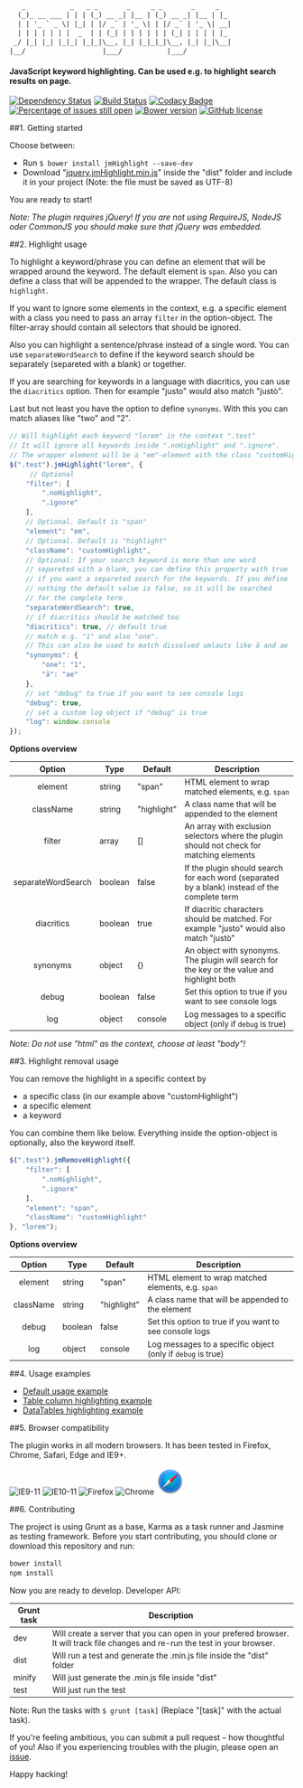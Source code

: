 ```
   _           _   _ _       _     _ _       _     _   
  (_)_ __ ___ | | | (_) __ _| |__ | (_) __ _| |__ | |_ 
  | | '_ ` _ \| |_| | |/ _` | '_ \| | |/ _` | '_ \| __|
  | | | | | | |  _  | | (_| | | | | | | (_| | | | | |_ 
 _/ |_| |_| |_|_| |_|_|\__, |_| |_|_|_|\__, |_| |_|\__|
|__/                   |___/           |___/           
```

#### JavaScript keyword highlighting. Can be used e.g. to highlight search results on page.

[![Dependency Status](https://www.versioneye.com/user/projects/55893384306662001e0000e8/badge.svg?style=flat)](https://www.versioneye.com/user/projects/55893384306662001e0000e8)
[![Build Status](https://travis-ci.org/julmot/jmHighlight.svg?branch=master)](https://travis-ci.org/julmot/jmHighlight)
[![Codacy Badge](https://api.codacy.com/project/badge/grade/27a3ed45370f41e89b02073b214c18a7)](https://www.codacy.com/app/julmot/jmHighlight)
[![Percentage of issues still open](http://isitmaintained.com/badge/open/julmot/jmHighlight.svg)](http://isitmaintained.com/project/julmot/jmHighlight "Percentage of issues still open")
[![Bower version](https://badge.fury.io/bo/jmHighlight.svg)](https://badge.fury.io/bo/jmHighlight)
[![GitHub license](https://img.shields.io/badge/license-MIT-blue.svg)](https://raw.githubusercontent.com/julmot/jmHighlight/master/LICENSE)

##1. Getting started

Choose between:
- Run `$ bower install jmHighlight --save-dev`
- Download "[jquery.jmHighlight.min.js](https://github.com/julmot/jmHighlight/blob/master/dist/jquery.jmHighlight.min.js)" inside the "dist" folder and include it in your project (Note: the file must be saved as UTF-8)

You are ready to start!

*Note: The plugin requires jQuery! If you are not using RequireJS, NodeJS oder CommonJS you should make sure that jQuery was embedded.*

##2. Highlight usage

To highlight a keyword/phrase you can define an element that will be wrapped around the
keyword. The default element is `span`. Also you can define a class that will be appended
to the wrapper. The default class is `highlight`. 

If you want to ignore some elements in the context, e.g. a specific element with a class you need to
pass an array `filter` in the option-object. The filter-array should contain all selectors that should be ignored.

Also you can highlight a sentence/phrase instead of a single word. You can use `separateWordSearch`
to define if the keyword search should be separately (separeted with a blank) or together.

If you are searching for keywords in a language with diacritics, you can
use the `diacritics` option. Then for example "justo" would also match "justò".

Last but not least you have the option to define `synonyms`. With this you can match
aliases like "two" and "2".

```javascript
// Will highlight each keyword "lorem" in the context ".test"
// It will ignore all keywords inside ".noHighlight" and ".ignore".
// The wrapper element will be a "em"-element with the class "customHighlight"
$(".test").jmHighlight("lorem", {
     // Optional
    "filter": [
        ".noHighlight",
        ".ignore"
    ],
    // Optional. Default is "span"
    "element": "em",
    // Optional. Default is "highlight"
    "className": "customHighlight",
    // Optional: If your search keyword is more than one word
    // separeted with a blank, you can define this property with true
    // if you want a separeted search for the keywords. If you define
    // nothing the default value is false, so it will be searched
    // for the complete term
    "separateWordSearch": true,
    // if diacritics should be matched too
    "diacritics": true, // default true
    // match e.g. "1" and also "one".
    // This can also be used to match dissolved umlauts like ä and ae
    "synonyms": {
        "one": "1",
        "ä": "ae"
    },
    // set "debug" to true if you want to see console logs
    "debug": true,
    // set a custom log object if "debug" is true
    "log": window.console
});
```

**Options overview**

|       Option       | Type    | Default     | Description                                                                                   |
|:------------------:|---------|-------------|-----------------------------------------------------------------------------------------------|
|       element      | string  | "span"      | HTML element to wrap matched elements, e.g. `span`                                            |
|      className     | string  | "highlight" | A class name that will be appended to the element                                             |
|       filter       | array   | []          | An array with exclusion selectors where the plugin should not check for matching elements     |
| separateWordSearch | boolean | false       | If the plugin should search for each word (separated by a blank) instead of the complete term |
|     diacritics     | boolean | true        | If diacritic characters should be matched. For example "justo" would also match "justò"       |
| synonyms           | object  | {}          | An object with synonyms. The plugin will search for the key or the value and highlight both   |
|        debug       | boolean | false       | Set this option to true if you want to see console logs                                       |
|         log        | object  | console     | Log messages to a specific object (only if  `debug` is true)                                  |

_Note: Do not use "html" as the context, choose at least "body"!_

##3. Highlight removal usage

You can remove the highlight in a specific context by
 - a specific class (in our example above "customHighlight")
 - a specific element
 - a keyword
 
You can combine them like below. Everything inside the option-object is optionally, also the keyword itself.

```javascript
$(".test").jmRemoveHighlight({
    "filter": [
        ".noHighlight",
        ".ignore"
    ],
    "element": "span",
    "className": "customHighlight"
}, "lorem");
```

**Options overview**

|   Option  | Type    | Default     | Description                                                  |
|:---------:|---------|-------------|--------------------------------------------------------------|
|  element  | string  | "span"      | HTML element to wrap matched elements, e.g. `span`           |
| className | string  | "highlight" | A class name that will be appended to the element            |
|   debug   | boolean | false       | Set this option to true if you want to see console logs      |
|    log    | object  | console     | Log messages to a specific object (only if  `debug` is true) |

##4. Usage examples
 - [Default usage example](https://jsfiddle.net/julmot/vpav6tL1/)
 - [Table column highlighting example](https://jsfiddle.net/julmot/1at87fnu/)
 - [DataTables highlighting example](https://jsfiddle.net/julmot/buh9h2r8/)

##5. Browser compatibility

The plugin works in all modern browsers.
It has been tested in Firefox, Chrome, Safari, Edge and IE9+.

![IE9-11](https://raw.githubusercontent.com/alrra/browser-logos/master/internet-explorer/internet-explorer_48x48.png)
![IE10-11](https://raw.githubusercontent.com/alrra/browser-logos/master/internet-explorer-tile/internet-explorer-tile_48x48.png)
![Firefox](https://raw.githubusercontent.com/alrra/browser-logos/master/firefox/firefox_48x48.png)
![Chrome](https://raw.githubusercontent.com/alrra/browser-logos/master/chrome/chrome_48x48.png)
![Safari](https://raw.githubusercontent.com/alrra/browser-logos/master/safari/safari_48x48.png)


##6. Contributing

The project is using Grunt as a base, Karma as a task runner
and Jasmine as testing framework.
Before you start contributing, you should clone or download this repository and run:

```bash
bower install
npm install
```

Now you are ready to develop. Developer API:

| Grunt task | Description                                                                                                                      |
|------------|----------------------------------------------------------------------------------------------------------------------------------|
| dev        | Will create a server that you can open in your prefered browser. It will track file changes and re-run the test in your browser. |
| dist       | Will run a test and generate the .min.js file inside the "dist" folder                                                           |
| minify     | Will just generate the .min.js file inside "dist"                                                                                |
| test       | Will just run the test                                                                                                           |

Note: Run the tasks with `$ grunt [task]` (Replace "[task]" with the actual task).

If you're feeling ambitious, you can submit a pull request – how thoughtful
of you!
Also if you experiencing troubles with the plugin, please open an [issue](https://github.com/julmot/jmHighlight/issues/new).

Happy hacking!
